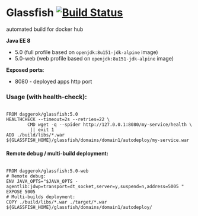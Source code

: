 # Glassfish [![Build Status](https://travis-ci.org/daggerok/glassfish.svg?branch=master)](https://travis-ci.org/daggerok/glassfish)
automated build for docker hub

**Java EE 8**

- 5.0 (full profile based on `openjdk:8u151-jdk-alpine` image)
- 5.0-web (web profile based on `openjdk:8u151-jdk-alpine` image)

**Exposed ports**:

- 8080 - deployed apps http port

### Usage (with health-check):

```

FROM daggerok/glassfish:5.0
HEALTHCHECK --timeout=2s --retries=22 \
        CMD wget -q --spider http://127.0.0.1:8080/my-service/health \
         || exit 1
ADD ./build/libs/*.war ${GLASSFISH_HOME}/glassfish/domains/domain1/autodeploy/my-service.war

```

#### Remote debug / multi-build deployment:

```

FROM daggerok/glassfish:5.0-web
# Remote debug:
ENV JAVA_OPTS="$JAVA_OPTS -agentlib:jdwp=transport=dt_socket,server=y,suspend=n,address=5005 "
EXPOSE 5005
# Multi-builds deployment:
COPY ./build/libs/*.war ./target/*.war ${GLASSFISH_HOME}/glassfish/domains/domain1/autodeploy/

```
